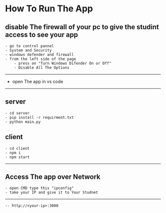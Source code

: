 # How To Run The App

## disable The firewall of your pc to give the studint access to see your app

    - go to control pannel
    - System and Security
    - windows defender and firewall
    - from the left side of the page
        - press on "Turn Windows Difender On or Off"
        - Disable All The Options

---

- open The app in vs code

---

## server

    - cd server
    - pip install -r requirment.txt
    - python main.py

## client

    - cd client
    - npm i
    - npm start

---

## Access The app over Network

    - open CMD type this "ipconfig"
    - take your IP and give it to Your Studnet

---

    -- http://<your-ip>:3000
